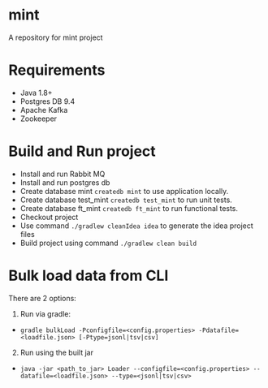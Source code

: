# mint
A repository for mint project

# Requirements

- Java 1.8+
- Postgres DB 9.4
- Apache Kafka
- Zookeeper

# Build and Run project

- Install and run Rabbit MQ
- Install and run postgres db
- Create database mint `createdb mint` to use application locally.
- Create database test_mint `createdb test_mint` to run unit tests.
- Create database ft_mint `createdb ft_mint` to run functional tests.
- Checkout project 
- Use command `./gradlew cleanIdea idea` to generate the idea project files
- Build project using command `./gradlew clean build` 

# Bulk load data from CLI

There are 2 options:

1. Run via gradle:
-     gradle bulkLoad -Pconfigfile=<config.properties> -Pdatafile=<loadfile.json> [-Ptype=jsonl|tsv|csv]
2. Run using the built jar
-     java -jar <path_to_jar> Loader --configfile=<config.properties> --datafile=<loadfile.json> --type=<jsonl|tsv|csv>

